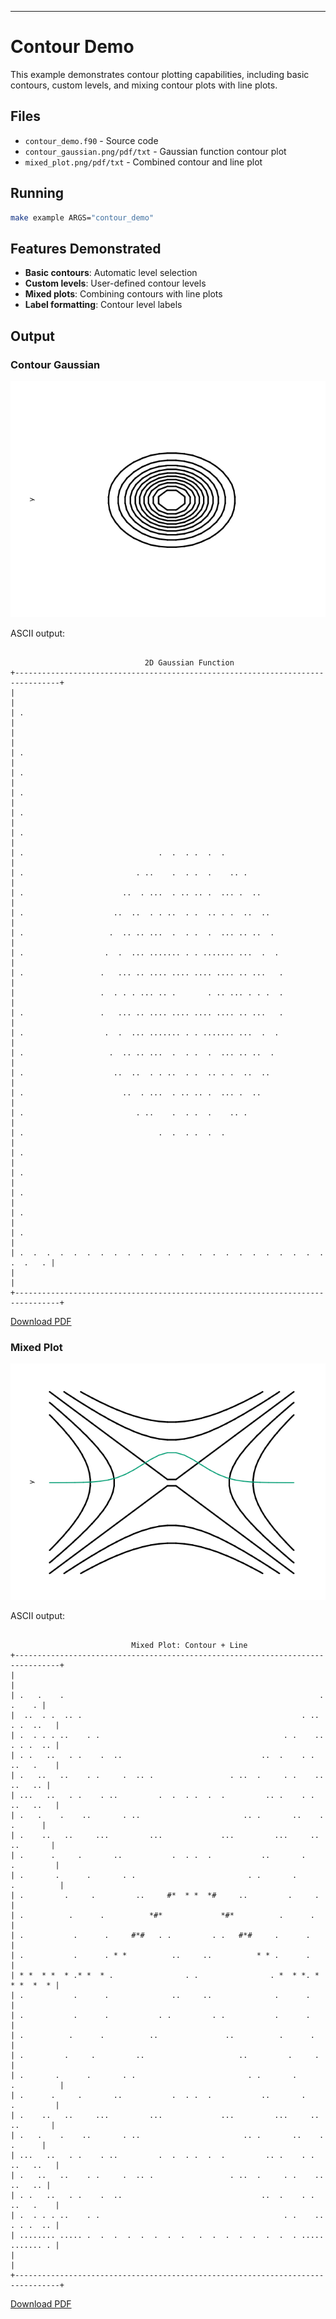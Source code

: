 ---

# Contour Demo

This example demonstrates contour plotting capabilities, including basic contours, custom levels, and mixing contour plots with line plots.

## Files

- `contour_demo.f90` - Source code
- `contour_gaussian.png/pdf/txt` - Gaussian function contour plot
- `mixed_plot.png/pdf/txt` - Combined contour and line plot

## Running

```bash
make example ARGS="contour_demo"
```

## Features Demonstrated

- **Basic contours**: Automatic level selection
- **Custom levels**: User-defined contour levels
- **Mixed plots**: Combining contours with line plots
- **Label formatting**: Contour level labels

## Output

### Contour Gaussian                                                                                                                                                                                                                                                

![contour_gaussian.png](../media/examples/contour_gaussian.png)

ASCII output:
```

                              2D Gaussian Function
+--------------------------------------------------------------------------------+
|                                                                                |
| .                                                                              |
|                                                                                |
| .                                                                              |
| .                                                                              |
| .                                                                              |
| .                                                                              |
| .                                                                              |
| .                              .  .  . .  .  .                                 |
| .                         . ..    .  . .  .    .. .                            |
| .                      ..  . ...  . .. .. .  ... .  ..                         |
| .                    ..  ..  . . ..  . .  .. . .  ..  ..                       |
| .                   .  .. .. ...  .  . .  .  ... .. ..  .                      |
| .                  .  .  ... ....... . . ....... ...  .  .                     |
| .                 .   ... .. .... .... .... .... .. ...   .                    |
|                   .  . . . ... .. .       . .. ... . . .  .                    |
| .                 .   ... .. .... .... .... .... .. ...   .                    |
| .                  .  .  ... ....... . . ....... ...  .  .                     |
| .                   .  .. .. ...  .  . .  .  ... .. ..  .                      |
| .                    ..  ..  . . ..  . .  .. . .  ..  ..                       |
| .                      ..  . ...  . .. .. .  ... .  ..                         |
| .                         . ..    .  . .  .    .. .                            |
| .                              .  .  . .  .  .                                 |
| .                                                                              |
| .                                                                              |
| .                                                                              |
| .                                                                              |
| .                                                                              |
| .  .  .  .  .  .  .  .  .  .  .  .  .   .  .  .  .  .  .  .  .  .  .  .  .   . |
|                                                                                |
+--------------------------------------------------------------------------------+
```

[Download PDF](../media/examples/contour_gaussian.pdf                                                                                                                                                                                                                                            )

### Mixed Plot                                                                                                                                                                                                                                                      

![mixed_plot.png](../media/examples/mixed_plot.png)

ASCII output:
```

                           Mixed Plot: Contour + Line
+--------------------------------------------------------------------------------+
|                                                                                |
| .   .    .                                                         .    .    . |
|  ..  . .  .. .                                                 . ..  . .  ..   |
| .  . . . ..    . .                                         . .    .. . . .  .. |
| . .   ..   . .    .  ..                               ..  .    . .   ..   .    |
| .   ..   ..    . .     .  .. .                 . ..  .     . .    ..   ..   .. |
| ...   ..   . .    . ..         .  .  . .  .  .         .. .    . .   ..   ..   |
| .   .    .    ..       . ..                       .. .       ..    .    .      |
| .    ..   ..     ...         ...             ...         ...     ..   ..       |
| .      .     .       ..           .  . .  .           ..       .     .         |
| .       .      .       . .                         . .       .      .          |
| .         .     .         ..     #*  * *  *#     ..         .     .            |
| .          .      .          *#*             *#*          .      .             |
| .           .      .     #*#   . .         . .   #*#     .      .              |
| .           .      . * *          ..     ..          * * .      .              |
| * *  * *  * .* *  * .                . .                . *  * *. *  * *  *  * |
| .           .      .              ..     ..              .      .              |
| .           .      .           . .         . .           .      .              |
| .          .      .          ..               ..          .      .             |
| .         .     .         ..                     ..         .     .            |
| .       .      .       . .                         . .       .      .          |
| .      .     .       ..           .  . .  .           ..       .     .         |
| .    ..   ..     ...         ...             ...         ...     ..   ..       |
| .   .    .    ..       . ..                       .. .       ..    .    .      |
| ...   ..   . .    . ..         .  .  . .  .  .         .. .    . .   ..   ..   |
| .   ..   ..    . .     .  .. .                 . ..  .     . .    ..   ..   .. |
| . .   ..   . .    .  ..                               ..  .    . .   ..   .    |
| .  . . . ..    . .                                         . .    .. . . .  .. |
| ........ ..... .  .  .  .  .  .  .  .   .  .  .  .  .  .  .  . ..... ....... . |
|                                                                                |
+--------------------------------------------------------------------------------+
```

[Download PDF](../media/examples/mixed_plot.pdf                                                                                                                                                                                                                                                  )

